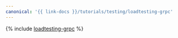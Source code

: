 ```yaml
---
canonical: '{{ link-docs }}/tutorials/testing/loadtesting-grpc'
---
```


{% include [loadtesting-grpc](../../_tutorials/dev/loadtesting-grpc.md) %}